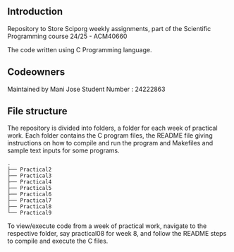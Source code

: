 ## Introduction
Repository to Store Sciporg weekly assignments, part of the Scientific Programming course 24/25 - ACM40660

The code written using C Programming language.

## Codeowners
Maintained by Mani Jose
Student Number : 24222863

## File structure

The repository is divided into folders, a folder for each week of practical work.
Each folder contains the C program files, the README file giving instructions on how to compile and run the program and Makefiles and sample text inputs for some programs.

```
.
├── Practical2
├── Practical3
├── Practical4
├── Practical5
├── Practical6
├── Practical7
├── Practical8
└── Practical9
```
To view/execute code from a week of practical work, navigate to the respective folder, say practical08 for week 8, and follow the README steps to compile and execute the C files.
